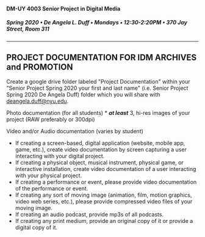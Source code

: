 #### DM-UY 4003 Senior Project in Digital Media
##### Spring 2020 • De Angela L. Duff • Mondays • 12:30-2:20PM • 370 Jay Street, Room 311

---

## PROJECT DOCUMENTATION FOR IDM ARCHIVES and PROMOTION

Create a google drive folder labeled "Project Documentation" within your "Senior Project Spring 2020 your first and last name" (i.e. Senior Project Spring 2020 De Angela Duff) folder which you will share with deangela.duff@nyu.edu.

Photo documentation (for all students)
    * ***at least*** 3, hi-res images of your project (RAW preferably or 300dpi)

Video and/or Audio documentation (varies by student)
*  If creating a screen-based, digital application (website, mobile app, game, etc.), create video documentation by screen capturing a user interacting with your digital project.
* If creating a physical object, musical instrument, physical game, or interactive installation, create video documentation of a user interacting with your physical project.
* If creating a performance or event, please provide video documentation of the performance or event.
* If creating any sort of moving image (animation, film, motion graphics, video web series, etc.), please provide compressed video files of your moving image.
* If creating an audio podcast, provide mp3s of all podcasts.
* If creating any print medium, provide an original copy of it or provide a digital copy of it.









